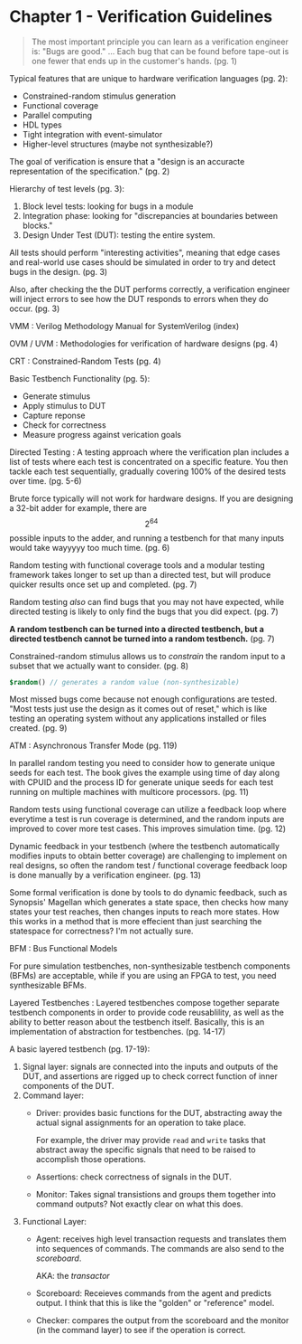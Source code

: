 # Chapter 1 - Verification Guidelines

> The most important principle you can learn as a verification engineer
> is: "Bugs are good." ... Each bug that can be found before tape-out is
> one fewer that ends up in the customer's hands.
> (pg. 1)

Typical features that are unique to hardware verification languages 
(pg. 2):

- Constrained-random stimulus generation
- Functional coverage
- Parallel computing
- HDL types 
- Tight integration with event-simulator
- Higher-level structures (maybe not synthesizable?)

The goal of verification is ensure that a "design is an accuracte
representation of the specification." (pg. 2)

Hierarchy of test levels (pg. 3):

1. Block level tests: looking for bugs in a module
2. Integration phase: looking for "discrepancies at boundaries between 
   blocks."
3. Design Under Test (DUT): testing the entire system.

All tests should perform "interesting activities", meaning that edge cases
and real-world use cases should be simulated in order to try and detect 
bugs in the design. (pg. 3)

Also, after checking the the DUT performs correctly, a verification engineer
will inject errors to see how the DUT responds to errors when they do occur.
(pg. 3)

VMM
: Verilog Methodology Manual for SystemVerilog (index)

OVM / UVM 
: Methodologies for verification of hardware designs (pg. 4)

CRT 
: Constrained-Random Tests (pg. 4)

Basic Testbench Functionality (pg. 5):

- Generate stimulus
- Apply stimulus to DUT 
- Capture reponse 
- Check for correctness 
- Measure progress against verication goals

Directed Testing 
: A testing approach where the verification plan includes a list of tests 
  where each test is concentrated on a specific feature. You then tackle 
  each test sequentially, gradually covering 100% of the desired tests over 
  time. (pg. 5-6)

Brute force typically will not work for hardware designs. If you are 
designing a 32-bit adder for example, there are $$ 2^64 $$ possible inputs 
to the adder, and running a testbench for that many inputs would take 
wayyyyy too much time. (pg. 6)

Random testing with functional coverage tools and a modular testing framework 
takes longer to set up than a directed test, but will produce quicker results
once set up and completed. (pg. 7)

Random testing _also_ can find bugs that you may not have expected, while 
directed testing is likely to only find the bugs that you did expect.
(pg. 7)

**A random testbench can be turned into a directed testbench, but a directed
testbench cannot be turned into a random testbench.** (pg. 7)

Constrained-random stimulus allows us to _constrain_ the random input to a 
subset that we actually want to consider. (pg. 8)

```systemverilog 
$random() // generates a random value (non-synthesizable)
```

Most missed bugs come because not enough configurations are tested. "Most 
tests just use the design as it comes out of reset," which is like testing 
an operating system without any applications installed or files created.
(pg. 9)

ATM
: Asynchronous Transfer Mode (pg. 119)

In parallel random testing you need to consider how to generate unique seeds
for each test. The book gives the example using time of day along with CPUID
and the process ID for generate unique seeds for each test running on 
multiple machines with multicore processors. (pg. 11)

Random tests using functional coverage can utilize a feedback loop where 
everytime a test is run coverage is determined, and the random inputs are 
improved to cover more test cases. This improves simulation time. (pg. 12)

Dynamic feedback in your testbench (where the testbench automatically 
modifies inputs to obtain better coverage) are challenging to implement on 
real designs, so often the random test / functional coverage feedback loop 
is done manually by a verification engineer. (pg. 13)

Some formal verification is done by tools to do dynamic feedback, such as 
Synopsis' Magellan which generates a state space, then checks how many 
states your test reaches, then changes inputs to reach more states. How this 
works in a method that is more effecient than just searching the statespace 
for correctness? I'm not actually sure. 

BFM 
: Bus Functional Models 

For pure simulation testbenches, non-synthesizable testbench components
(BFMs) are acceptable, while if you are using an FPGA to test, you need 
synthesizable BFMs.

Layered Testbenches 
: Layered testbenches compose together separate testbench components in 
  order to provide code reusablility, as well as the ability to better 
  reason about the testbench itself. Basically, this is an implementation 
  of abstraction for testbenches. (pg. 14-17)

A basic layered testbench (pg. 17-19):

1. Signal layer: signals are connected into the inputs and outputs of 
   the DUT, and assertions are rigged up to check correct function of 
   inner components of the DUT.
2. Command layer: 
   - Driver: provides basic functions for the DUT, abstracting away the 
     actual signal assignments for an operation to take place. 

     For example, the driver may provide `read` and `write` tasks that 
     abstract away the specific signals that need to be raised to accomplish
     those operations.
   - Assertions: check correctness of signals in the DUT.
   - Monitor: Takes signal transistions and groups them together into command 
     outputs? Not exactly clear on what this does.
3. Functional Layer:
   - Agent: receives high level transaction requests and translates them into
     sequences of commands. The commands are also send to the _scoreboard_.

     AKA: the _transactor_
   - Scoreboard: Receieves commands from the agent and predicts output. I 
     think that this is like the "golden" or "reference" model.
   - Checker: compares the output from the scoreboard and the monitor 
     (in the command layer) to see if the operation is correct.
